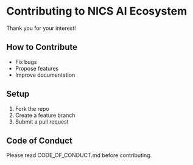 # Contributing to NICS AI Ecosystem

Thank you for your interest!

## How to Contribute
- Fix bugs
- Propose features
- Improve documentation

## Setup
1. Fork the repo
2. Create a feature branch
3. Submit a pull request

## Code of Conduct
Please read CODE_OF_CONDUCT.md before contributing.
